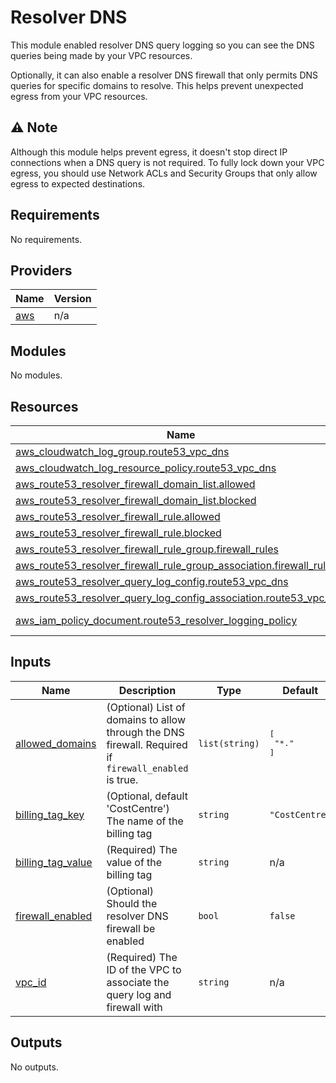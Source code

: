 # Resolver DNS
This module enabled resolver DNS query logging so you can see the DNS queries being made by your VPC resources.

Optionally, it can also enable a resolver DNS firewall that only permits DNS queries for specific domains to resolve.  This helps prevent unexpected egress from your VPC resources.

## :warning: Note
Although this module helps prevent egress, it doesn't stop direct IP connections when a DNS query is not required.  To fully lock down your VPC egress, you should use Network ACLs and Security Groups that only allow egress to expected destinations.

## Requirements

No requirements.

## Providers

| Name | Version |
|------|---------|
| <a name="provider_aws"></a> [aws](#provider\_aws) | n/a |

## Modules

No modules.

## Resources

| Name | Type |
|------|------|
| [aws_cloudwatch_log_group.route53_vpc_dns](https://registry.terraform.io/providers/hashicorp/aws/latest/docs/resources/cloudwatch_log_group) | resource |
| [aws_cloudwatch_log_resource_policy.route53_vpc_dns](https://registry.terraform.io/providers/hashicorp/aws/latest/docs/resources/cloudwatch_log_resource_policy) | resource |
| [aws_route53_resolver_firewall_domain_list.allowed](https://registry.terraform.io/providers/hashicorp/aws/latest/docs/resources/route53_resolver_firewall_domain_list) | resource |
| [aws_route53_resolver_firewall_domain_list.blocked](https://registry.terraform.io/providers/hashicorp/aws/latest/docs/resources/route53_resolver_firewall_domain_list) | resource |
| [aws_route53_resolver_firewall_rule.allowed](https://registry.terraform.io/providers/hashicorp/aws/latest/docs/resources/route53_resolver_firewall_rule) | resource |
| [aws_route53_resolver_firewall_rule.blocked](https://registry.terraform.io/providers/hashicorp/aws/latest/docs/resources/route53_resolver_firewall_rule) | resource |
| [aws_route53_resolver_firewall_rule_group.firewall_rules](https://registry.terraform.io/providers/hashicorp/aws/latest/docs/resources/route53_resolver_firewall_rule_group) | resource |
| [aws_route53_resolver_firewall_rule_group_association.firewall_rules](https://registry.terraform.io/providers/hashicorp/aws/latest/docs/resources/route53_resolver_firewall_rule_group_association) | resource |
| [aws_route53_resolver_query_log_config.route53_vpc_dns](https://registry.terraform.io/providers/hashicorp/aws/latest/docs/resources/route53_resolver_query_log_config) | resource |
| [aws_route53_resolver_query_log_config_association.route53_vpc_dns](https://registry.terraform.io/providers/hashicorp/aws/latest/docs/resources/route53_resolver_query_log_config_association) | resource |
| [aws_iam_policy_document.route53_resolver_logging_policy](https://registry.terraform.io/providers/hashicorp/aws/latest/docs/data-sources/iam_policy_document) | data source |

## Inputs

| Name | Description | Type | Default | Required |
|------|-------------|------|---------|:--------:|
| <a name="input_allowed_domains"></a> [allowed\_domains](#input\_allowed\_domains) | (Optional) List of domains to allow through the DNS firewall.  Required if `firewall_enabled` is true. | `list(string)` | <pre>[<br/>  "*."<br/>]</pre> | no |
| <a name="input_billing_tag_key"></a> [billing\_tag\_key](#input\_billing\_tag\_key) | (Optional, default 'CostCentre') The name of the billing tag | `string` | `"CostCentre"` | no |
| <a name="input_billing_tag_value"></a> [billing\_tag\_value](#input\_billing\_tag\_value) | (Required) The value of the billing tag | `string` | n/a | yes |
| <a name="input_firewall_enabled"></a> [firewall\_enabled](#input\_firewall\_enabled) | (Optional) Should the resolver DNS firewall be enabled | `bool` | `false` | no |
| <a name="input_vpc_id"></a> [vpc\_id](#input\_vpc\_id) | (Required) The ID of the VPC to associate the query log and firewall with | `string` | n/a | yes |

## Outputs

No outputs.
